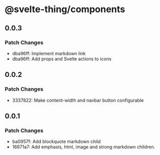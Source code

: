 # @svelte-thing/components

## 0.0.3

### Patch Changes

- dba96ff: Implement markdown link
- dba96ff: Add props and Svelte actions to icons

## 0.0.2

### Patch Changes

- 3337822: Make content-width and navbar button configurable

## 0.0.1

### Patch Changes

- ba0957f: Add blockquote markdown child
- 16671a7: Add emphasis, html, image and strong markdown children.

